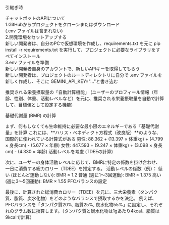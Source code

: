 引継ぎ時  

チャットボットのAPIについて  
1.GitHubからプロジェクトをクローンまたはダウンロード  
    (.env ファイルは含まれない)  
2.開発環境をセットアップする  
    新しい開発者は、自分のPCで仮想環境を作成し、requirements.txt を元に pip install -r requirements.txt を実行して、プロジェクトに必要なライブラリをすべてインストール  
3.env ファイルを準備  
    新しい開発者自身のアカウントで、新しいAPIキーを取得してもらう  
    新しい開発者は、プロジェクトのルートディレクトリに自分で .env ファイルを新しく作成し、そこに GEMINI_API_KEY="..."と書き込む  







推奨される栄養摂取量の「自動計算機能」
(ユーザーのプロフィール情報（年齢、性別、体重、活動レベルなど）を元に、推奨される栄養摂取量を自動で計算して、目標値として設定する機能)



基礎代謝量 (BMR) の計算

まず、何もしなくても生命維持に必要な最小限のエネルギーである「基礎代謝量」を計算
これには、**ハリス・ベネディクト方程式（改良版）**のような、国際的に使われている計算式がある
男性: 88.362 + (13.397 × 体重kg) + (4.799 × 身長cm) - (5.677 × 年齢)
女性: 447.593 + (9.247 × 体重kg) + (3.098 × 身長cm) - (4.330 × 年齢)
活動レベルを考慮 (TDEEの計算)

次に、ユーザーの身体活動レベルに応じて、BMRに特定の係数を掛け合わせ、一日に消費する総カロリー（TDEE）を推定する。
活動レベルの係数（例）：
低い (ほとんど運動しない): BMR × 1.2
普通 (週に1〜3回運動): BMR × 1.375
高い (週に3〜5回運動): BMR × 1.55
PFCバランスの設定

最後に、計算された総消費カロリー（TDEE）を元に、三大栄養素（タンパク質、脂質、炭水化物）をどのようなバランスで摂取するかを決定。
例えば、PFCバランスを「タンパク質20%, 脂質25%, 炭水化物55%」に設定し、それぞれのグラム数に換算します。（タンパク質と炭水化物は1gあたり4kcal、脂質は9kcalで計算）
